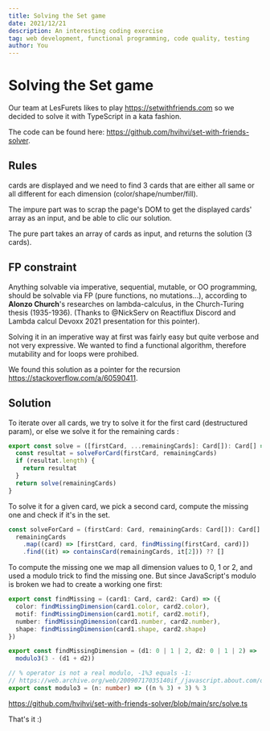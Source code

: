 ```yaml
---
title: Solving the Set game
date: 2021/12/21
description: An interesting coding exercise
tag: web development, functional programming, code quality, testing
author: You
---
```


# Solving the Set game

Our team at LesFurets likes to play https://setwithfriends.com so we decided to solve it with TypeScript in a kata fashion.

The code can be found here: https://github.com/hvihvi/set-with-friends-solver.

## Rules

cards are displayed and we need to find 3 cards that are either all same or all different for each dimension (color/shape/number/fill).

The impure part was to scrap the page's DOM to get the displayed cards' array as an input, and be able to clic our solution.

The pure part takes an array of cards as input, and returns the solution (3 cards).

## FP constraint

Anything solvable via imperative, sequential, mutable, or OO programming, should be solvable via FP (pure functions, no mutations...), according to **Alonzo Church**'s researches on lambda-calculus, in the Church-Turing thesis (1935-1936).
(Thanks to @NickServ on Reactiflux Discord and Lambda calcul Devoxx 2021 presentation for this pointer).

Solving it in an imperative way at first was fairly easy but quite verbose and not very expressive. We wanted to find a functional algorithm, therefore mutability and for loops were prohibed.

We found this solution as a pointer for the recursion https://stackoverflow.com/a/60590411.

## Solution

To iterate over all cards, we try to solve it for the first card (destructured param), or else we solve it for the remaining cards :

```ts
export const solve = ([firstCard, ...remainingCards]: Card[]): Card[] => {
  const resultat = solveForCard(firstCard, remainingCards)
  if (resultat.length) {
    return resultat
  }
  return solve(remainingCards)
}
```

To solve it for a given card, we pick a second card, compute the missing one and check if it's in the set.

```ts
const solveForCard = (firstCard: Card, remainingCards: Card[]): Card[] =>
  remainingCards
    .map((card) => [firstCard, card, findMissing(firstCard, card)])
    .find((it) => containsCard(remainingCards, it[2])) ?? []
```

To compute the missing one we map all dimension values to 0, 1 or 2, and used a modulo trick to find the missing one. But since JavaScript's modulo is broken we had to create a working one first:

```ts
export const findMissing = (card1: Card, card2: Card) => ({
  color: findMissingDimension(card1.color, card2.color),
  motif: findMissingDimension(card1.motif, card2.motif),
  number: findMissingDimension(card1.number, card2.number),
  shape: findMissingDimension(card1.shape, card2.shape)
})

export const findMissingDimension = (d1: 0 | 1 | 2, d2: 0 | 1 | 2) =>
  modulo3(3 - (d1 + d2))

// % operator is not a real modulo, -1%3 equals -1:
// https://web.archive.org/web/20090717035140if_/javascript.about.com/od/problemsolving/a/modulobug.htm
export const modulo3 = (n: number) => ((n % 3) + 3) % 3
```

https://github.com/hvihvi/set-with-friends-solver/blob/main/src/solve.ts

That's it :)

